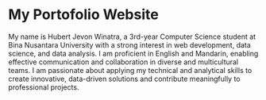 # My Portofolio Website
My name is Hubert Jevon Winatra, a 3rd-year Computer Science student at Bina Nusantara University with a strong interest in web development, data science, and data analysis. I am proficient in English and Mandarin, enabling effective communication and collaboration in diverse and multicultural teams. I am passionate about applying my technical and analytical skills to create innovative, data-driven solutions and contribute meaningfully to professional projects.

